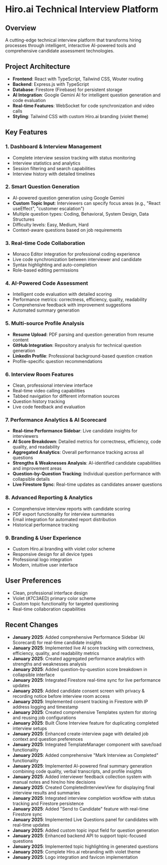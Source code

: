 # Hiro.ai Technical Interview Platform

## Overview
A cutting-edge technical interview platform that transforms hiring processes through intelligent, interactive AI-powered tools and comprehensive candidate assessment technologies.

## Project Architecture
- **Frontend**: React with TypeScript, Tailwind CSS, Wouter routing
- **Backend**: Express.js with TypeScript
- **Database**: Firestore (Firebase) for persistent storage
- **AI Integration**: Google Gemini AI for intelligent question generation and code evaluation
- **Real-time Features**: WebSocket for code synchronization and video calls
- **Styling**: Tailwind CSS with custom Hiro.ai branding (violet theme)

## Key Features

### 1. **Dashboard & Interview Management**
- Complete interview session tracking with status monitoring
- Interview statistics and analytics
- Session filtering and search capabilities
- Interview history with detailed timelines

### 2. **Smart Question Generation**
- AI-powered question generation using Google Gemini
- **Custom Topic Input**: Interviewers can specify focus areas (e.g., "React useEffect", "customer escalation")
- Multiple question types: Coding, Behavioral, System Design, Data Structures
- Difficulty levels: Easy, Medium, Hard
- Context-aware questions based on job requirements

### 3. **Real-time Code Collaboration**
- Monaco Editor integration for professional coding experience
- Live code synchronization between interviewer and candidate
- Syntax highlighting and auto-completion
- Role-based editing permissions

### 4. **AI-Powered Code Assessment**
- Intelligent code evaluation with detailed scoring
- Performance metrics: correctness, efficiency, quality, readability
- Comprehensive feedback with improvement suggestions
- Automated summary generation

### 5. **Multi-source Profile Analysis**
- **Resume Upload**: PDF parsing and question generation from resume content
- **GitHub Integration**: Repository analysis for technical question generation
- **LinkedIn Profile**: Professional background-based question creation
- Profile-specific question recommendations

### 6. **Interview Room Features**
- Clean, professional interview interface
- Real-time video calling capabilities
- Tabbed navigation for different information sources
- Question history tracking
- Live code feedback and evaluation

### 7. **Performance Analytics & AI Scorecard**
- **Real-time Performance Sidebar**: Live candidate insights for interviewers
- **AI Score Breakdown**: Detailed metrics for correctness, efficiency, code quality, and readability
- **Aggregated Analytics**: Overall performance tracking across all questions
- **Strengths & Weaknesses Analysis**: AI-identified candidate capabilities and improvement areas
- **Question-by-Question Tracking**: Individual question performance with collapsible details
- **Live Firestore Sync**: Real-time updates as candidates answer questions

### 8. **Advanced Reporting & Analytics**
- Comprehensive interview reports with candidate scoring
- PDF export functionality for interview summaries
- Email integration for automated report distribution
- Historical performance tracking

### 9. **Branding & User Experience**
- Custom Hiro.ai branding with violet color scheme
- Responsive design for all device types
- Professional logo integration
- Modern, intuitive user interface

## User Preferences
- Clean, professional interface design
- Violet (#7C3AED) primary color scheme
- Custom topic functionality for targeted questioning
- Real-time collaboration capabilities

## Recent Changes
- **January 2025**: Added comprehensive Performance Sidebar (AI Scorecard) for real-time candidate insights
- **January 2025**: Implemented live AI score tracking with correctness, efficiency, quality, and readability metrics
- **January 2025**: Created aggregated performance analytics with strengths and weaknesses analysis
- **January 2025**: Added question-by-question score breakdown in collapsible interface
- **January 2025**: Integrated Firestore real-time sync for live performance updates
- **January 2025**: Added candidate consent screen with privacy & recording notice before interview room access
- **January 2025**: Implemented consent tracking in Firestore with IP address logging and timestamp
- **January 2025**: Created comprehensive Templates system for storing and reusing job configurations
- **January 2025**: Built Clone Interview feature for duplicating completed interview setups
- **January 2025**: Enhanced create-interview page with detailed job context and question preferences
- **January 2025**: Integrated TemplateManager component with save/load functionality
- **January 2025**: Added comprehensive "Mark Interview as Completed" functionality
- **January 2025**: Implemented AI-powered final summary generation combining code quality, verbal transcripts, and profile insights
- **January 2025**: Added interviewer feedback collection system with manual notes and hire/no hire decisions
- **January 2025**: Created CompletedInterviewView for displaying final interview results and summaries
- **January 2025**: Integrated interview completion workflow with status tracking and Firestore persistence
- **January 2025**: Added "Send to Candidate" feature with real-time Firestore sync
- **January 2025**: Implemented Live Questions panel for candidates with real-time updates
- **January 2025**: Added custom topic input field for question generation
- **January 2025**: Enhanced backend API to support topic-focused questions
- **January 2025**: Implemented topic highlighting in generated questions
- **January 2025**: Complete Hiro.ai rebranding with violet theme
- **January 2025**: Logo integration and favicon implementation